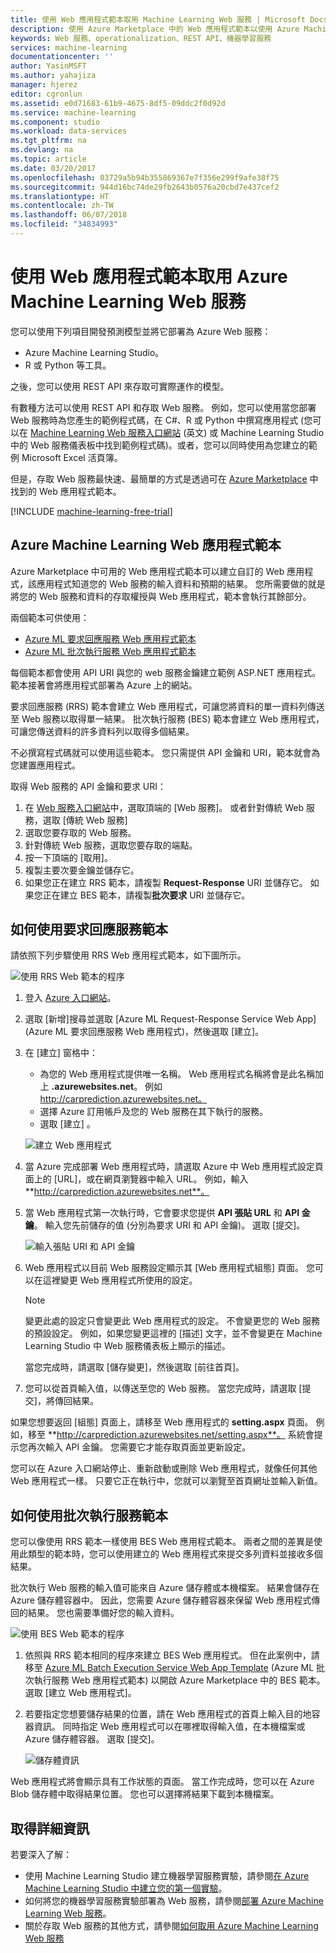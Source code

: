 ```yaml
---
title: 使用 Web 應用程式範本取用 Machine Learning Web 服務 | Microsoft Docs
description: 使用 Azure Marketplace 中的 Web 應用程式範本以使用 Azure Machine Learning 中的預測 Web 服務。
keywords: Web 服務、operationalization、REST API、機器學習服務
services: machine-learning
documentationcenter: ''
author: YasinMSFT
ms.author: yahajiza
manager: hjerez
editor: cgronlun
ms.assetid: e0d71683-61b9-4675-8df5-09ddc2f0d92d
ms.service: machine-learning
ms.component: studio
ms.workload: data-services
ms.tgt_pltfrm: na
ms.devlang: na
ms.topic: article
ms.date: 03/20/2017
ms.openlocfilehash: 03729a5b94b355869367e7f356e299f9afe38f75
ms.sourcegitcommit: 944d16bc74de29fb2643b0576a20cbd7e437cef2
ms.translationtype: HT
ms.contentlocale: zh-TW
ms.lasthandoff: 06/07/2018
ms.locfileid: "34834993"
---
```

# <a name="consume-an-azure-machine-learning-web-service-by-using-a-web-app-template"></a>使用 Web 應用程式範本取用 Azure Machine Learning Web 服務

您可以使用下列項目開發預測模型並將它部署為 Azure Web 服務：
- Azure Machine Learning Studio。
- R 或 Python 等工具。 

之後，您可以使用 REST API 來存取可實際運作的模型。

有數種方法可以使用 REST API 和存取 Web 服務。 例如，您可以使用當您部署 Web 服務時為您產生的範例程式碼，在 C#、R 或 Python 中撰寫應用程式 (您可以在 [Machine Learning Web 服務入口網站](https://services.azureml.net/quickstart) \(英文\) 或 Machine Learning Studio 中的 Web 服務儀表板中找到範例程式碼)。或者，您可以同時使用為您建立的範例 Microsoft Excel 活頁簿。

但是，存取 Web 服務最快速、最簡單的方式是透過可在 [Azure Marketplace](https://azure.microsoft.com/marketplace/web-applications/all/) 中找到的 Web 應用程式範本。

[!INCLUDE [machine-learning-free-trial](../../../includes/machine-learning-free-trial.md)]

## <a name="azure-machine-learning-web-app-templates"></a>Azure Machine Learning Web 應用程式範本
Azure Marketplace 中可用的 Web 應用程式範本可以建立自訂的 Web 應用程式，該應用程式知道您的 Web 服務的輸入資料和預期的結果。 您所需要做的就是將您的 Web 服務和資料的存取權授與 Web 應用程式，範本會執行其餘部分。

兩個範本可供使用：

* [Azure ML 要求回應服務 Web 應用程式範本](https://azure.microsoft.com/marketplace/partners/microsoft/azuremlaspnettemplateforrrs/)
* [Azure ML 批次執行服務 Web 應用程式範本](https://azure.microsoft.com/marketplace/partners/microsoft/azuremlbeswebapptemplate/)

每個範本都會使用 API URI 與您的 web 服務金鑰建立範例 ASP.NET 應用程式。 範本接著會將應用程式部署為 Azure 上的網站。 

要求回應服務 (RRS) 範本會建立 Web 應用程式，可讓您將資料的單一資料列傳送至 Web 服務以取得單一結果。 批次執行服務 (BES) 範本會建立 Web 應用程式，可讓您傳送資料的許多資料列以取得多個結果。

不必撰寫程式碼就可以使用這些範本。 您只需提供 API 金鑰和 URI，範本就會為您建置應用程式。

取得 Web 服務的 API 金鑰和要求 URI：

1. 在 [Web 服務入口網站](https://services.azureml.net/quickstart)中，選取頂端的 [Web 服務]。 或者針對傳統 Web 服務，選取 [傳統 Web 服務]
2. 選取您要存取的 Web 服務。
3. 針對傳統 Web 服務，選取您要存取的端點。
4. 按一下頂端的 [取用]。
5. 複製主要次要金鑰並儲存它。
6. 如果您正在建立 RRS 範本，請複製 **Request-Response** URI 並儲存它。 如果您正在建立 BES 範本，請複製**批次要求** URI 並儲存它。


## <a name="how-to-use-the-request-response-service-template"></a>如何使用要求回應服務範本
請依照下列步驟使用 RRS Web 應用程式範本，如下圖所示。

![使用 RRS Web 範本的程序][image1]


<!--    ![API Key][image3] -->

<!-- This value will look like this:
   
        https://ussouthcentral.services.azureml.net/workspaces/<workspace-id>/services/<service-id>/execute?api-version=2.0&details=true
   
    ![Request URI][image4] -->

1. 登入 [Azure 入口網站](https://portal.azure.com)。
2. 選取 [新增]搜尋並選取 [Azure ML Request-Response Service Web App] \(Azure ML 要求回應服務 Web 應用程式\)，然後選取 [建立]。 
3. 在 [建立] 窗格中：
   
   * 為您的 Web 應用程式提供唯一名稱。 Web 應用程式名稱將會是此名稱加上 **.azurewebsites.net**。 例如 http://carprediction.azurewebsites.net。
   * 選擇 Azure 訂用帳戶及您的 Web 服務在其下執行的服務。
   * 選取 [建立] 。
     
   ![建立 Web 應用程式][image5]

4. 當 Azure 完成部署 Web 應用程式時，請選取 Azure 中 Web 應用程式設定頁面上的 [URL]，或在網頁瀏覽器中輸入 URL。 例如，輸入 **http://carprediction.azurewebsites.net**。
5. 當 Web 應用程式第一次執行時，它會要求您提供 **API 張貼 URL** 和 **API 金鑰**。 輸入您先前儲存的值 (分別為要求 URI 和 API 金鑰)。 選取 [提交]。
     
   ![輸入張貼 URI 和 API 金鑰][image6]

6. Web 應用程式以目前 Web 服務設定顯示其 [Web 應用程式組態]  頁面。 您可以在這裡變更 Web 應用程式所使用的設定。
   
   > [!NOTE]
   > 變更此處的設定只會變更此 Web 應用程式的設定。 不會變更您的 Web 服務的預設設定。 例如，如果您變更這裡的 [描述] 文字，並不會變更在 Machine Learning Studio 中 Web 服務儀表板上顯示的描述。
   > 
   > 
   
    當您完成時，請選取 [儲存變更]，然後選取 [前往首頁]。

7. 您可以從首頁輸入值，以傳送至您的 Web 服務。 當您完成時，請選取 [提交]，將傳回結果。

如果您想要返回 [組態] 頁面上，請移至 Web 應用程式的 **setting.aspx** 頁面。 例如，移至 **http://carprediction.azurewebsites.net/setting.aspx**。 系統會提示您再次輸入 API 金鑰。 您需要它才能存取頁面並更新設定。

您可以在 Azure 入口網站停止、重新啟動或刪除 Web 應用程式，就像任何其他 Web 應用程式一樣。 只要它正在執行中，您就可以瀏覽至首頁網址並輸入新值。

## <a name="how-to-use-the-batch-execution-service-template"></a>如何使用批次執行服務範本
您可以像使用 RRS 範本一樣使用 BES Web 應用程式範本。 兩者之間的差異是使用此類型的範本時，您可以使用建立的 Web 應用程式來提交多列資料並接收多個結果。

批次執行 Web 服務的輸入值可能來自 Azure 儲存體或本機檔案。 結果會儲存在 Azure 儲存體容器中。 因此，您需要 Azure 儲存體容器來保留 Web 應用程式傳回的結果。 您也需要準備好您的輸入資料。

![使用 BES Web 範本的程序][image2]

1. 依照與 RRS 範本相同的程序來建立 BES Web 應用程式。 但在此案例中，請移至 [Azure ML Batch Execution Service Web App Template](https://azure.microsoft.com/marketplace/partners/microsoft/azuremlbeswebapptemplate/) \(Azure ML 批次執行服務 Web 應用程式範本\) 以開啟 Azure Marketplace 中的 BES 範本。 選取 [建立 Web 應用程式]。

2. 若要指定您想要儲存結果的位置，請在 Web 應用程式的首頁上輸入目的地容器資訊。 同時指定 Web 應用程式可以在哪裡取得輸入值，在本機檔案或 Azure 儲存體容器。
   選取 [提交]。
   
   ![儲存體資訊][image7]

Web 應用程式將會顯示具有工作狀態的頁面。 當工作完成時，您可以在 Azure Blob 儲存體中取得結果位置。 您也可以選擇將結果下載到本機檔案。

## <a name="for-more-information"></a>取得詳細資訊
若要深入了解：

* 使用 Machine Learning Studio 建立機器學習服務實驗，請參閱[在 Azure Machine Learning Studio 中建立您的第一個實驗](create-experiment.md)。
* 如何將您的機器學習服務實驗部署為 Web 服務，請參閱[部署 Azure Machine Learning Web 服務](publish-a-machine-learning-web-service.md)。
* 關於存取 Web 服務的其他方式，請參閱[如何取用 Azure Machine Learning Web 服務](consume-web-services.md)

[image1]: media/consume-web-service-with-web-app-template/rrs-web-template-flow.png
[image2]: media/consume-web-service-with-web-app-template/bes-web-template-flow.png
[image3]: media/consume-web-service-with-web-app-template/api-key.png
[image4]: media/consume-web-service-with-web-app-template/post-uri.png
[image5]: media/consume-web-service-with-web-app-template/create-web-app.png
[image6]: media/consume-web-service-with-web-app-template/web-service-info.png
[image7]: media/consume-web-service-with-web-app-template/storage.png
